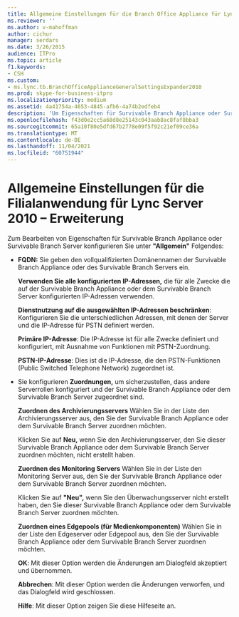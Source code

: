 ```yaml
---
title: Allgemeine Einstellungen für die Branch Office Appliance für Lync Server 2010 – Erweiterung
ms.reviewer: ''
ms.author: v-mahoffman
author: cichur
manager: serdars
ms.date: 3/26/2015
audience: ITPro
ms.topic: article
f1.keywords:
- CSH
ms.custom:
- ms.lync.tb.BranchOfficeApplianceGeneralSettingsExpander2010
ms.prod: skype-for-business-itpro
ms.localizationpriority: medium
ms.assetid: 4a41754a-4653-4845-afb6-4a74b2edfeb4
description: 'Um Eigenschaften für Survivable Branch Appliance oder Survivable Branch Server zu bearbeiten, konfigurieren Sie unter "Allgemein" Folgendes:'
ms.openlocfilehash: f43d0e2cc5a68d8e25143c043aab8ac8faf8bba3
ms.sourcegitcommit: 65a10f80e5dfd67b2778e09f5f92c21ef09ce36a
ms.translationtype: MT
ms.contentlocale: de-DE
ms.lasthandoff: 11/04/2021
ms.locfileid: "60751944"
---
```

# <a name="branch-office-appliance-general-settings-expander-for-lync-server-2010"></a>Allgemeine Einstellungen für die Filialanwendung für Lync Server 2010 – Erweiterung
 
Zum Bearbeiten von Eigenschaften für Survivable Branch Appliance oder Survivable Branch Server konfigurieren Sie unter **"Allgemein"** Folgendes:
  
- **FQDN:** Sie geben den vollqualifizierten Domänennamen der Survivable Branch Appliance oder des Survivable Branch Servers ein.
    
    **Verwenden Sie alle konfigurierten IP-Adressen,** die für alle Zwecke die auf der Survivable Branch Appliance oder dem Survivable Branch Server konfigurierten IP-Adressen verwenden.
    
    **Dienstnutzung auf die ausgewählten IP-Adressen beschränken**: Konfigurieren Sie die unterschiedlichen Adressen, mit denen der Server und die IP-Adresse für PSTN definiert werden.
    
    **Primäre IP-Adresse**: Die IP-Adresse ist für alle Zwecke definiert und konfiguriert, mit Ausnahme von Funktionen mit PSTN-Zuordnung.
    
    **PSTN-IP-Adresse**: Dies ist die IP-Adresse, die den PSTN-Funktionen (Public Switched Telephone Network) zugeordnet ist.
    
- Sie konfigurieren **Zuordnungen,** um sicherzustellen, dass andere Serverrollen konfiguriert und der Survivable Branch Appliance oder dem Survivable Branch Server zugeordnet sind.
    
    **Zuordnen des Archivierungsservers** Wählen Sie in der Liste den Archivierungsserver aus, den Sie der Survivable Branch Appliance oder dem Survivable Branch Server zuordnen möchten.
    
    Klicken Sie auf **Neu,** wenn Sie den Archivierungsserver, den Sie dieser Survivable Branch Appliance oder dem Survivable Branch Server zuordnen möchten, nicht erstellt haben.
    
    **Zuordnen des Monitoring Servers** Wählen Sie in der Liste den Monitoring Server aus, den Sie der Survivable Branch Appliance oder dem Survivable Branch Server zuordnen möchten.
    
    Klicken Sie auf **"Neu",** wenn Sie den Überwachungsserver nicht erstellt haben, den Sie dieser Survivable Branch Appliance oder dem Survivable Branch Server zuordnen möchten.
    
    **Zuordnen eines Edgepools (für Medienkomponenten)** Wählen Sie in der Liste den Edgeserver oder Edgepool aus, den Sie der Survivable Branch Appliance oder dem Survivable Branch Server zuordnen möchten.
    
  **OK**: Mit dieser Option werden die Änderungen am Dialogfeld akzeptiert und übernommen.
  
  **Abbrechen**: Mit dieser Option werden die Änderungen verworfen, und das Dialogfeld wird geschlossen.
  
  **Hilfe**: Mit dieser Option zeigen Sie diese Hilfeseite an.
  


